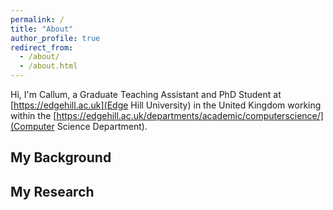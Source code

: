 ```yaml
---
permalink: /
title: "About"
author_profile: true
redirect_from: 
  - /about/
  - /about.html
---
```


Hi, I'm Callum, a Graduate Teaching Assistant and PhD Student at [https://edgehill.ac.uk](Edge Hill University) in the United Kingdom working within the [https://edgehill.ac.uk/departments/academic/computerscience/](Computer Science Department).

## My Background

## My Research